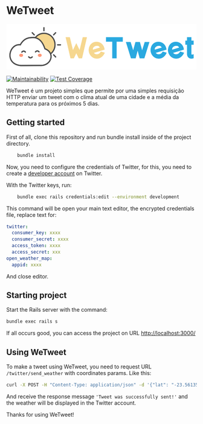 # WeTweet

<img src='docs/arts/logo.svg' height='120' alt='WeTweet Logo' />

[![Maintainability](https://api.codeclimate.com/v1/badges/ba534f892802ece033cd/maintainability)](https://codeclimate.com/github/luizcarvalho/wetweet/maintainability)
[![Test Coverage](https://api.codeclimate.com/v1/badges/ba534f892802ece033cd/test_coverage)](https://codeclimate.com/github/luizcarvalho/wetweet/test_coverage)

WeTweet é um projeto simples que permite por uma simples requisição HTTP enviar um tweet com o clima atual de uma cidade e a média da temperatura para os próximos 5 dias.

## Getting started

First of all, clone this repository and run bundle install inside of the project directory.

```sh
    bundle install
```

Now, you need to configure the credentials of Twitter, for this, you need to create a [developer account](https://developer.twitter.com/) on Twitter.

With the Twitter keys, run:

```sh
    bundle exec rails credentials:edit --environment development
```

This command will be open your main text editor, the encrypted credentials file, replace text for:

```yaml
twitter:
  consumer_key: xxxx
  consumer_secret: xxxx
  access_token: xxxx
  access_secret: xxx
open_weather_map:
  appid: xxxx
```

And close editor.

## Starting project

Start the Rails server with the command:

```sh
bundle exec rails s
```

If all occurs good, you can access the project on URL <http://localhost:3000/>

## Using WeTweet

To make a tweet using WeTweet, you need to request URL `/twitter/send_weather` with coordinates params. Like this:

```sh
curl -X POST -H "Content-Type: application/json" -d '{"lat": "-23.561355", "lon": "-46.6578882"}' "http://localhost:3000/twitter/send_weather"
```

And receive the response message `'Tweet was successfully sent!'` and the weather will be displayed in the Twitter account.

Thanks for using WeTweet!
